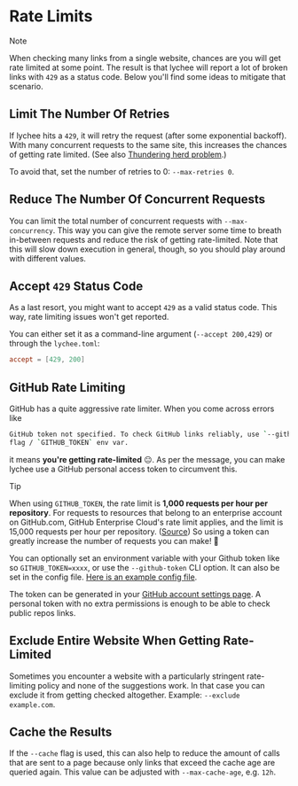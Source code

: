 # Rate Limits

> [!NOTE]
> When checking many links from a single website, chances are you will get
> rate limited at some point. The result is that lychee will report a lot of broken
> links with `429` as a status code.
> Below you'll find some ideas to mitigate that scenario.

## Limit The Number Of Retries

If lychee hits a `429`, it will retry the request (after some exponential backoff).
With many concurrent requests to the same site, this increases the chances of getting rate limited.
(See also [Thundering herd problem](https://en.wikipedia.org/wiki/Thundering_herd_problem).)

To avoid that, set the number of retries to 0: `--max-retries 0`.

## Reduce The Number Of Concurrent Requests

You can limit the total number of concurrent requests with `--max-concurrency`. This
way you can give the remote server some time to breath in-between requests and
reduce the risk of getting rate-limited. Note that this will slow down execution
in general, though, so you should play around with different values.

## Accept `429` Status Code

As a last resort, you might want to accept `429` as a valid status code.
This way, rate limiting issues won't get reported.

You can either set it as a command-line argument (`--accept 200,429`) or through
the `lychee.toml`:

```toml
accept = [429, 200]
```

## GitHub Rate Limiting

GitHub has a quite aggressive rate limiter.
When you come across errors like

```bash
GitHub token not specified. To check GitHub links reliably, use `--github-token`
flag / `GITHUB_TOKEN` env var.
```

it means **you're getting rate-limited** 😐. As per the message, you can make lychee
use a GitHub personal access token to circumvent this.

> [!TIP]
> When using `GITHUB_TOKEN`, the rate limit is **1,000 requests per hour per repository**.
> For requests to resources that belong to an enterprise account on GitHub.com,
> GitHub Enterprise Cloud's rate limit applies, and the limit is 15,000 requests
> per hour per repository. ([Source](https://docs.github.com/en/developers/apps/building-github-apps/rate-limits-for-github-apps))
> So using a token can greatly increase the number of requests you can make! 🚀

You can optionally set an environment variable with your Github token like so
`GITHUB_TOKEN=xxxx`, or use the `--github-token` CLI option. It can also be set
in the config file. [Here is an example config file][config-file].

The token can be generated in your [GitHub account settings
page](https://github.com/settings/tokens). A personal token with no extra
permissions is enough to be able to check public repos links.

[config-file]: https://github.com/lycheeverse/lychee/blob/master/lychee.example.toml

## Exclude Entire Website When Getting Rate-Limited

Sometimes you encounter a website with a particularly stringent rate-limiting
policy and none of the suggestions work.
In that case you can exclude it from getting checked altogether. Example: `--exclude example.com`.

## Cache the Results

If the `--cache` flag is used, this can also help to reduce the amount of calls
that are sent to a page because only links that exceed the cache age are queried
again. This value can be adjusted with `--max-cache-age`, e.g. `12h`.
